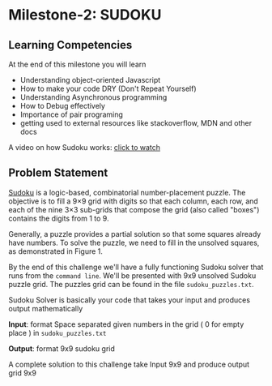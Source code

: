 # Milestone-2: SUDOKU

## Learning Competencies
At the end of this milestone you will learn
 - Understanding object-oriented Javascript
 - How to make your code DRY (Don't Repeat Yourself)
 - Understanding Asynchronous programming
 - How to Debug effectively
 - Importance of pair programing
 - getting used to external resources like stackoverflow, MDN and other docs

A video on how Sudoku works: [click to watch](https://youtu.be/OtKxtvMUahA)

## Problem Statement

[Sudoku](http://en.wikipedia.org/wiki/Sudoku) is a logic-based, combinatorial number-placement puzzle. The objective is to fill a 9×9 grid with digits so that each column, each row, and each of the nine 3×3 sub-grids that compose the grid (also called "boxes") contains the digits from 1 to 9.

Generally, a puzzle provides a partial solution so that some squares already have numbers. To solve the puzzle, we need to fill in the unsolved squares, as demonstrated in Figure 1.

By the end of this challenge we'll have a fully functioning Sudoku solver that runs from the `command line`.  We'll be presented with 9x9 unsolved Sudoku puzzle grid. The puzzles grid can be found in the file `sudoku_puzzles.txt`.

Sudoku Solver is basically your code that takes your input and produces output mathematically

<b>Input</b>: format Space separated given numbers in the grid ( 0 for empty place ) in `sudoku_puzzles.txt`

<b>Output</b>: format 9x9 sudoku grid

A complete solution to this challenge take Input 9x9 and produce output grid 9x9

